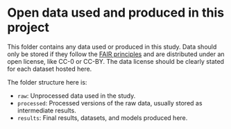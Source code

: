 # Open data used and produced in this project

This folder contains any data used or produced in this study. Data should only
be stored if they follow the [FAIR principles](https://www.go-fair.org/fair-principles/)
and are distributed under an open license, like CC-0 or CC-BY.
The data license should be clearly stated for each dataset hosted here.

The folder structure here is:

* `raw`: Unprocessed data used in the study.
* `processed`: Processed versions of the raw data, usually stored as
  intermediate results.
* `results`: Final results, datasets, and models produced here.
